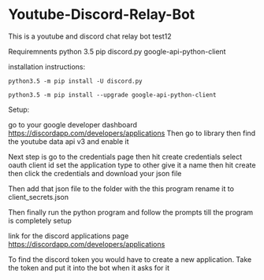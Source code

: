 # Youtube-Discord-Relay-Bot
This is a youtube and discord chat relay bot
test12

Requiremnents
    python 3.5
    pip
    discord.py
    google-api-python-client
    
installation instructions:

    python3.5 -m pip install -U discord.py
    
    python3.5 -m pip install --upgrade google-api-python-client

    
    
Setup:

go to your google developer dashboard https://discordapp.com/developers/applications
Then go to library then find the youtube data api v3 and enable it

Next step is go to the credentials page
then hit create credentials select oauth client id
set the application type to other give it a name then hit create
then click the credentials and download your json file

Then add that json file to the folder with the this program
rename it to client_secrets.json

Then finally run the python program and follow the prompts till the program is completely setup

link for the discord applications page https://discordapp.com/developers/applications

To find the discord token you would have to create a new application. 
Take the token and put it into the bot when it asks for it
